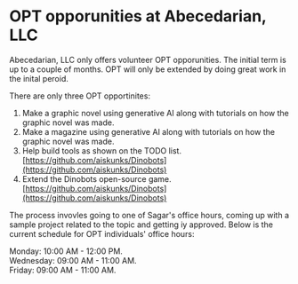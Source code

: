 # OPT opporunities at Abecedarian, LLC

Abecedarian, LLC only offers volunteer OPT opporunities. The initial term is up to a couple of months.  OPT will only be extended by doing great work in the inital peroid. 

There are only three OPT opportinites:

1. Make a graphic novel using generative AI along with tutorials on how the graphic novel was made.   
2. Make a magazine using generative AI along with tutorials on how the graphic novel was made.
3. Help build tools as shown on the TODO list. [https://github.com/aiskunks/Dinobots](https://github.com/aiskunks/Dinobots)   
4. Extend the Dinobots open-source game.  [https://github.com/aiskunks/Dinobots](https://github.com/aiskunks/Dinobots)    


The process invovles going to one of Sagar's office hours, coming up with a sample project related to the topic and getting iy approved. Below is the current schedule for OPT individuals' office hours:

Monday: 10:00 AM - 12:00 PM.  
Wednesday: 09:00 AM - 11:00 AM.  
Friday: 09:00 AM - 11:00 AM.





